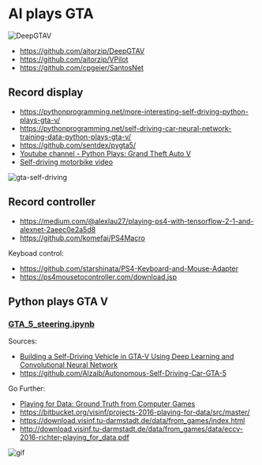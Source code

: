 # AI plays GTA

![DeepGTAV](https://camo.githubusercontent.com/5b20c613eb17275cf8014a9541f20d4e5cd71fb41bcc0f7b221e754c91131cc3/68747470733a2f2f696d672e677461352d6d6f64732e636f6d2f7139352f696d616765732f6e61747572616c766973696f6e2d70686f746f7265616c69737469632d677461762f6234646539342d47544135253230323031362d30382d323825323032322d30352d35322e6a7067)

* https://github.com/aitorzip/DeepGTAV
* https://github.com/aitorzip/VPilot
* https://github.com/cpgeier/SantosNet

## Record display

* https://pythonprogramming.net/more-interesting-self-driving-python-plays-gta-v/
* https://pythonprogramming.net/self-driving-car-neural-network-training-data-python-plays-gta-v/
* https://github.com/sentdex/pygta5/
* [Youtube channel - Python Plays: Grand Theft Auto V](https://www.youtube.com/playlist?list=PLQVvvaa0QuDeETZEOy4VdocT7TOjfSA8a)
* [Self-driving motorbike video](https://youtu.be/nWJZ4w0HKz8?t=810)

![gta-self-driving](gta-self-driving.gif)

## Record controller

* https://medium.com/@alexlau27/playing-ps4-with-tensorflow-2-1-and-alexnet-2aeec0e2a5d8
* https://github.com/komefai/PS4Macro

Keyboad control:
* https://github.com/starshinata/PS4-Keyboard-and-Mouse-Adapter
* https://ps4mousetocontroller.com/download.jsp


## Python plays GTA V

### [GTA_5_steering.ipynb](GTA_5_steering.ipynb)

Sources: 
* [Building a Self-Driving Vehicle in GTA-V Using Deep Learning and Convolutional Neural Network](https://medium.com/@alzaibnasiruddin/building-a-self-driving-vehicle-in-gta-v-using-deep-learning-and-convolutional-neural-network-696b38b4c81e)
* https://github.com/Alzaib/Autonomous-Self-Driving-Car-GTA-5

Go Further:

* [Playing for Data: Ground Truth from Computer Games](https://arxiv.org/abs/1608.02192)
* https://bitbucket.org/visinf/projects-2016-playing-for-data/src/master/
* https://download.visinf.tu-darmstadt.de/data/from_games/index.html
* http://download.visinf.tu-darmstadt.de/data/from_games/data/eccv-2016-richter-playing_for_data.pdf

![gif](https://github.com/cpgeier/SantosNet/raw/master/sample.gif?raw=true)
